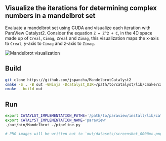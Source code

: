 ## Visualize the iterations for determining complex numbers in a mandelbrot set

Evaluate a mandelbrot set using CUDA and visualize each iteration with ParaView Catalyst2.
Consider the equation `Z = Z^2 + C`, in the 4D space made up of `Creal`, `Cimag`, `Zreal` and `Zimag`,
this visualization maps the x-axis to `Creal`, y-axis to `Cimag` and z-axis to `Zimag`.

![Mandelbrot visualization](screenshot.png)

## Build

```sh
git clone https://github.com/jspanchu/MandelbrotCatalyst2
cmake -S . -B out -GNinja -Dcatalyst_DIR=/path/to/catalyst/lib/cmake/catalyst-2.0
cmake --build out
```

## Run

```sh
export CATAYLST_IMPLEMENTATION_PATHS='/path/to/paraview/install/lib/catalyst'
export CATALYST_IMPLEMENTATION_NAME='paraview'
./out/bin/Mandelbrot ./pipeline.py

# PNG images will be written out to `out/datasets/screenshot_0000mn.png`
```
